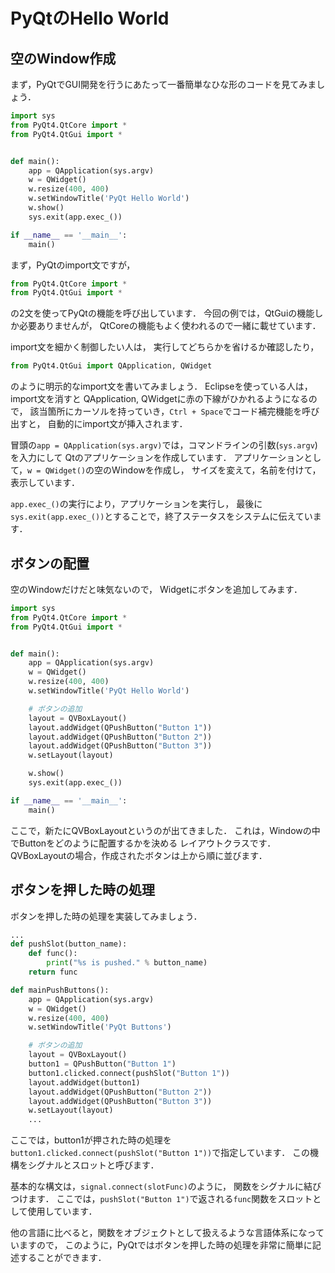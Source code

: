 PyQtのHello World
====

## 空のWindow作成

まず，PyQtでGUI開発を行うにあたって一番簡単なひな形のコードを見てみましょう．

``` Python
import sys
from PyQt4.QtCore import *
from PyQt4.QtGui import *


def main():
    app = QApplication(sys.argv)
    w = QWidget()
    w.resize(400, 400)
    w.setWindowTitle('PyQt Hello World')
    w.show()
    sys.exit(app.exec_())

if __name__ == '__main__':
    main()
```

まず，PyQtのimport文ですが，

``` Python
from PyQt4.QtCore import *
from PyQt4.QtGui import *
```

の2文を使ってPyQtの機能を呼び出しています．
今回の例では，QtGuiの機能しか必要ありませんが，
QtCoreの機能もよく使われるので一緒に載せています．

import文を細かく制御したい人は，
実行してどちらかを省けるか確認したり，

``` Python
from PyQt4.QtGui import QApplication, QWidget
```

のように明示的なimport文を書いてみましょう．
Eclipseを使っている人は，import文を消すと
QApplication, QWidgetに赤の下線がひかれるようになるので，
該当箇所にカーソルを持っていき，```Ctrl + Space```でコード補完機能を呼び出すと，
自動的にimport文が挿入されます．

冒頭の```app = QApplication(sys.argv)```では，コマンドラインの引数(```sys.argv```)を入力にして
Qtのアプリケーションを作成しています．
アプリケーションとして，```w = QWidget()```の空のWindowを作成し，
サイズを変えて，名前を付けて，表示しています．

```app.exec_()```の実行により，アプリケーションを実行し，
最後に```sys.exit(app.exec_())```とすることで，終了ステータスをシステムに伝えています．

## ボタンの配置

空のWindowだけだと味気ないので，
Widgetにボタンを追加してみます．

``` Python
import sys
from PyQt4.QtCore import *
from PyQt4.QtGui import *


def main():
    app = QApplication(sys.argv)
    w = QWidget()
    w.resize(400, 400)
    w.setWindowTitle('PyQt Hello World')

    # ボタンの追加
    layout = QVBoxLayout()
    layout.addWidget(QPushButton("Button 1"))
    layout.addWidget(QPushButton("Button 2"))
    layout.addWidget(QPushButton("Button 3"))
    w.setLayout(layout)

    w.show()
    sys.exit(app.exec_())

if __name__ == '__main__':
    main()
```

ここで，新たにQVBoxLayoutというのが出てきました．
これは，Windowの中でButtonをどのように配置するかを決める
レイアウトクラスです．
QVBoxLayoutの場合，作成されたボタンは上から順に並びます．

## ボタンを押した時の処理

ボタンを押した時の処理を実装してみましょう．

``` Python
...
def pushSlot(button_name):
    def func():
        print("%s is pushed." % button_name)
    return func

def mainPushButtons():
    app = QApplication(sys.argv)
    w = QWidget()
    w.resize(400, 400)
    w.setWindowTitle('PyQt Buttons')

    # ボタンの追加
    layout = QVBoxLayout()
    button1 = QPushButton("Button 1")
    button1.clicked.connect(pushSlot("Button 1"))
    layout.addWidget(button1)
    layout.addWidget(QPushButton("Button 2"))
    layout.addWidget(QPushButton("Button 3"))
    w.setLayout(layout)
    ...
```

ここでは，button1が押された時の処理を```button1.clicked.connect(pushSlot("Button 1"))```で指定しています．
この機構をシグナルとスロットと呼びます．

基本的な構文は，```signal.connect(slotFunc)```のように，
関数をシグナルに結びつけます．
ここでは，```pushSlot("Button 1")```で返される```func```関数をスロットとして使用しています．

他の言語に比べると，関数をオブジェクトとして扱えるような言語体系になっていますので，
このように，PyQtではボタンを押した時の処理を非常に簡単に記述することができます．
